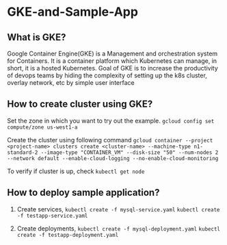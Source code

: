 # GKE-and-Sample-App

## What is GKE?
Google Container Engine(GKE) is a Management and orchestration system for Containers. It is a container platform which Kubernetes can manage, in short, it is a hosted Kubernetes. Goal of GKE is to increase the productivity of devops teams by hiding the complexity of setting up the k8s cluster, overlay network, etc by simple user interface

## How to create cluster using GKE?
Set the zone in which you want to try out the example.
    `gcloud config set compute/zone us-west1-a`
 
Create the cluster using following command
    ```gcloud container --project <project-name> clusters create <cluster-name> --machine-type n1-standard-2 --image-type "CONTAINER_VM" --disk-size "50" --num-nodes 2 --network default --enable-cloud-logging --no-enable-cloud-monitoring```

To verify if cluster is up, check
    `kubectl get node`

## How to deploy sample application?

1. Create services,
    `kubectl create -f mysql-service.yaml`
    `kubectl create -f testapp-service.yaml`

2. Create deployments,
    `kubectl create -f mysql-deployment.yaml`
    `kubectl create -f testapp-deployment.yaml`